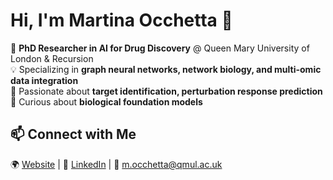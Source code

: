 # Hi, I'm Martina Occhetta 👋

🔬 **PhD Researcher in AI for Drug Discovery** @ Queen Mary University of London & Recursion  
💡 Specializing in **graph neural networks, network biology, and multi-omic data integration**  
📖 Passionate about **target identification, perturbation response prediction**  
🔭 Curious about **biological foundation models**

## 📫 Connect with Me  
🌍 [Website](https://martina-occhetta.github.io) | 
🔗 [LinkedIn](https://www.linkedin.com/in/martina-occhetta) | 
📧 m.occhetta@qmul.ac.uk  

<!--
**martina-occhetta/martina-occhetta** is a ✨ _special_ ✨ repository because its `README.md` (this file) appears on your GitHub profile.

Here are some ideas to get you started:

- 🔭 I’m currently working on ...
- 🌱 I’m currently learning ...
- 👯 I’m looking to collaborate on ...
- 🤔 I’m looking for help with ...
- 💬 Ask me about ...
- 📫 How to reach me: ...
- 😄 Pronouns: ...
- ⚡ Fun fact: ...


## 🔬 Research & Projects  
- **Target Identification from Multi-Omics Data** | PhD Project  
- **PertEval-scFM**: Benchmarking Single-Cell Foundation Models for Perturbation Effect Prediction | *NeurIPS 2024 Workshop AIDrugX*  
- **Enhancing Drug Discovery with GNNs** | *APBJC 2024 (poster)*  

## 🛠 Skills  
**ML & Bioinformatics:** Python (PyTorch, Lightning), GNNs, Network Biology, AlphaFold2, HPC  
**Tools:** JAX, Haiku, Pandas, scikit-learn, LaTeX  
**Other:** Teaching Assistant, Open-Source Contributions  
-->
